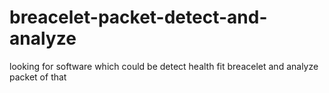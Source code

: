 # breacelet-packet-detect-and-analyze
looking for software which could be detect health fit breacelet and analyze packet of that 

